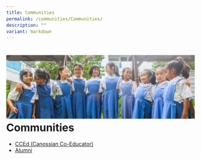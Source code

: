 ```yaml
---
title: Communities
permalink: /communities/Communities/
description: ""
variant: markdown
---
```

![](/images/Banners/banner_comm__3_.jpg)
Communities
===========

*   [CCEd (Canossian Co-Educator)](/communities/Canossian-Co-Educators-CCEds/)
*   [Alumni](https://www.canossianalumni.com/)